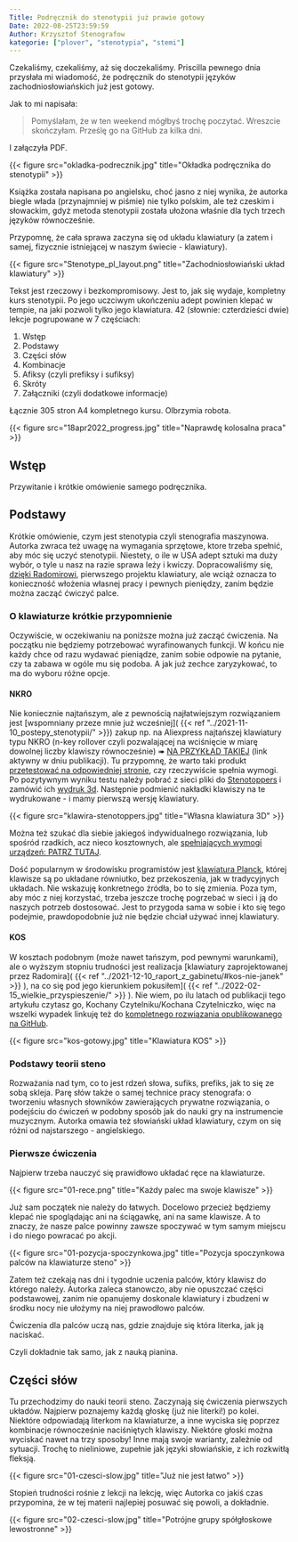 ```yaml
---
Title: Podręcznik do stenotypii już prawie gotowy
Date: 2022-08-25T23:59:59
Author: Krzysztof Stenografow
kategorie: ["plover", "stenotypia", "stemi"]
---
```



Czekaliśmy, czekaliśmy, aż się doczekaliśmy. Priscilla pewnego dnia przysłała mi wiadomość, że podręcznik do stenotypii języków zachodniosłowiańskich już jest gotowy. 

Jak to mi napisała:

> Pomyślałam, że w ten weekend mógłbyś trochę poczytać. Wreszcie skończyłam. Prześlę go na GitHub za kilka dni. 

I załączyła PDF.



{{< figure src="okladka-podrecznik.jpg" title="Okładka podręcznika do stenotypii" >}}



Książka została napisana po angielsku, choć jasno z niej wynika, że autorka biegle włada (przynajmniej w piśmie) nie tylko polskim, ale też czeskim i słowackim, gdyż metoda stenotypii została ułożona właśnie dla tych trzech języków równocześnie.

Przypomnę, że cała sprawa zaczyna się od układu klawiatury (a zatem i samej, fizycznie istniejącej w naszym świecie - klawiatury).



{{< figure src="Stenotype_pl_layout.png" title="Zachodniosłowiański układ klawiatury" >}}



Tekst jest rzeczowy i bezkompromisowy. Jest to, jak się wydaje, kompletny kurs stenotypii. Po jego uczciwym ukończeniu adept powinien klepać w tempie, na jaki pozwoli tylko jego klawiatura. 42 (słownie: czterdzieści dwie) lekcje pogrupowane w 7 częściach:

1. Wstęp
2. Podstawy
3. Części słów
4. Kombinacje
5. Afiksy (czyli prefiksy i sufiksy)
6. Skróty
7. Załączniki (czyli dodatkowe informacje)

Łącznie 305 stron A4 kompletnego kursu. Olbrzymia robota.

{{< figure src="18apr2022_progress.jpg" title="Naprawdę kolosalna praca" >}}

## Wstęp

Przywitanie i krótkie omówienie samego podręcznika. 

## Podstawy

Krótkie omówienie, czym jest stenotypia czyli stenografia maszynowa. Autorka zwraca też uwagę na wymagania sprzętowe, ktore trzeba spełnić, aby móc się uczyć stenotypii. Niestety, o ile w USA adept sztuki ma duży wybór, o tyle u nasz na razie sprawa leży i kwiczy. Dopracowaliśmy się, [dzięki Radomirowi](https://github.com/deshipu), pierwszego projektu klawiatury, ale wciąż oznacza to konieczność włożenia własnej pracy i pewnych pieniędzy, zanim będzie można zacząć ćwiczyć palce. 

### O klawiaturze krótkie przypomnienie

Oczywiście, w oczekiwaniu na poniższe można już zacząć ćwiczenia. Na początku nie będziemy potrzebować wyrafinowanych funkcji. W końcu nie każdy chce od razu wydawać pieniądze, zanim sobie odpowie na pytanie, czy ta zabawa w ogóle mu się podoba. A jak już zechce zaryzykować, to ma do wyboru różne opcje.

#### NKRO

Nie koniecznie najtańszym, ale z pewnością najłatwiejszym rozwiązaniem jest [wspomniany przeze mnie już wcześniej]( {{< ref "../2021-11-10_postepy_stenotypii/" >}}) zakup np. na Aliexpress najtańszej klawiatury typu NKRO (n-key rollover czyli pozwalającej na wciśnięcie w miarę dowolnej liczby klawiszy równocześnie) ➠ [NA PRZYKŁAD TAKIEJ](https://www.aliexpress.com/item/1005003262935062.html) (link aktywny w dniu publikacji). Tu przypomnę, że warto taki produkt [przetestować na odpowiedniej stronie](http://gadzikowski.com/nkeyrollover.html), czy rzeczywiście spełnia wymogi. Po pozytywnym wyniku testu należy pobrać z sieci pliki do [Stenotoppers](https://cemrajc.github.io/stenotoppers/) i zamówić ich [wydruk 3d](https://protoplastic.pl/). Następnie podmienić nakładki klawiszy na te wydrukowane - i mamy pierwszą wersję klawiatury.

{{< figure src="klawira-stenotoppers.jpg" title="Własna klawiatura 3D" >}}

Można też szukać dla siebie jakiegoś indywidualnego rozwiązania, lub spośród rzadkich, acz nieco kosztownych, ale [spełniających wymogi urządzeń: PATRZ TUTAJ](https://aposymbiont.github.io/split-keyboards/).

Dość popularnym w środowisku programistów jest [klawiatura Planck](https://www.google.com/search?q=planck+keyboard), której klawisze są po układane równiutko, bez przekoszenia, jak w tradycyjnych układach. Nie wskazuję konkretnego źródła, bo to się zmienia. Poza tym, aby móc z niej korzystać, trzeba jeszcze trochę pogrzebać w sieci i ją do naszych potrzeb dostosować. Jest to przygoda sama w sobie i kto się tego podejmie, prawdopodobnie już nie będzie chciał używać innej klawiatury.

#### KOS

W kosztach podobnym (może nawet tańszym, pod pewnymi warunkami), ale o wyższym stopniu trudności jest realizacja [klawiatury zaprojektowanej przez Radomira]( {{< ref "../2021-12-10_raport_z_gabinetu/#kos-nie-janek" >}} ), na co się pod jego kierunkiem pokusiłem]( {{< ref "../2022-02-15_wielkie_przyspieszenie/" >}} ). Nie wiem, po ilu latach od publikacji tego artykułu czytasz go, Kochany Czytelniku/Kochana Czytelniczko, więc na wszelki wypadek linkuję też do [kompletnego rozwiązania opublikowanego na GitHub](https://github.com/deshipu/kos-steno).

{{< figure src="kos-gotowy.jpg" title="Klawiatura KOS" >}}

### Podstawy teorii steno

Rozważania nad tym, co to jest rdzeń słowa, sufiks, prefiks, jak to się ze sobą skleja. Parę słów także o samej technice pracy stenografa: o tworzeniu własnych słowników zawierających prywatne rozwiązania, o podejściu do ćwiczeń w podobny sposób jak do nauki gry na instrumencie muzycznym. Autorka omawia też słowiański układ klawiatury, czym on się różni od najstarszego - angielskiego.

### Pierwsze ćwiczenia

Najpierw trzeba nauczyć się prawidłowo układać ręce na klawiaturze.

{{< figure src="01-rece.png" title="Każdy palec ma swoje klawisze" >}}

Już sam początek nie należy do łatwych. Docelowo przecież będziemy klepać nie spoglądając ani na ściągawkę, ani na same klawisze. A to znaczy, że nasze palce powinny zawsze spoczywać w tym samym miejscu i do niego powracać po akcji.

{{< figure src="01-pozycja-spoczynkowa.jpg" title="Pozycja spoczynkowa palców na klawiaturze steno" >}}

Zatem też czekają nas dni i tygodnie uczenia palców, który klawisz do którego należy. Autorka zaleca stanowczo, aby nie opuszczać części podstawowej, zanim nie opanujemy doskonale klawiatury i zbudzeni w środku nocy nie ułożymy na niej prawodłowo palców.

Ćwiczenia dla palców uczą nas, gdzie znajduje się która literka, jak ją naciskać.

Czyli dokładnie tak samo, jak z nauką pianina.

## Części słów

Tu przechodzimy do nauki teorii steno. Zaczynają się ćwiczenia pierwszych układów. Najpierw poznajemy każdą głoskę (już nie literki!) po kolei. Niektóre odpowiadają literkom na klawiaturze, a inne wyciska się poprzez kombinacje równocześnie naciśniętych klawiszy. Niektóre głoski można wyciskać nawet na trzy sposoby! Inne mają swoje warianty, zależnie od sytuacji. Trochę to nieliniowe, zupełnie jak języki słowiańskie, z ich rozkwitłą fleksją.

{{< figure src="01-czesci-slow.jpg" title="Już nie jest łatwo" >}}

Stopień trudności rośnie z lekcji na lekcję, więc Autorka co jakiś czas przypomina, że w tej materii najlepiej posuwać się powoli, a dokładnie.

{{< figure src="02-czesci-slow.jpg" title="Potrójne grupy spółgłoskowe lewostronne" >}}

